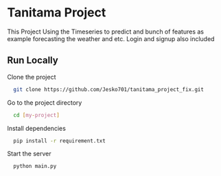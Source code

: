
# Tanitama Project

This Project Using the Timeseries to predict and bunch of features as example forecasting the weather and etc. Login and signup also included



## Run Locally

Clone the project

```bash
  git clone https://github.com/Jesko701/tanitama_project_fix.git
```

Go to the project directory

```bash
  cd [my-project]
```

Install dependencies

```bash
  pip install -r requirement.txt
```

Start the server

```bash
  python main.py
```

